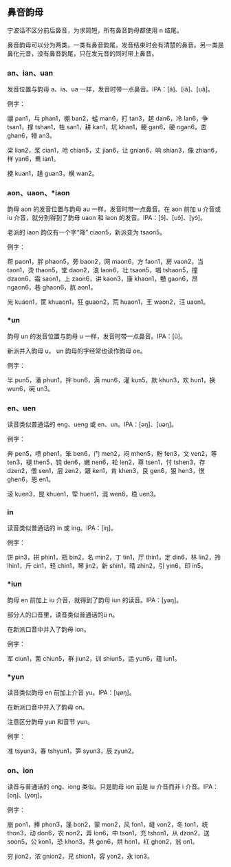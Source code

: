 ## 鼻音韵母

宁波话不区分前后鼻音，为求简短，所有鼻音韵母都使用 n 结尾。

鼻音韵母可以分为两类，一类有鼻音韵尾，发音结束时会有清楚的鼻音。另一类是鼻化元音，没有鼻音韵尾，只在发元音的同时带上鼻音。

### an、ian、uan

发音位置与韵母 a、ia、ua 一样，发音时带一点鼻音。IPA：\[ã\]、\[iã\]、\[uã\]。

例字：

绷 pan1，乓 phan1，棚 ban2，蜢 man6，打 tan3，趤 dan6，冷 lan6，争 tsan1，撑 tshan1，牲 san1，耕 kan1，坑 khan1，鲠 gan6，硬 ngan6，杏 ghan6，㹙 an3。

梁 lian2，浆 cian1，呛 chian5，丈 jian6，让 gnian6，响 shian3，像 zhian6，样 yan6，鸯 ian1。

挭 kuan1，趪 guan3，横 wan2。

### aon、uaon、\*iaon

韵母 aon 的发音位置与韵母 au 一样，发音时带一点鼻音。在 aon 前加 u 介音或 iu 介音，就分别得到了韵母 uaon 和 iaon 的发音。IPA：\[ɔ̃\]、\[uɔ̃\]、\[yɔ̃\]。

老派的 iaon 韵仅有一个字“降” ciaon5，新派变为 tsaon5。

例字：

帮 paon1，胖 phaon5，旁 baon2，网 maon6，方 faon1，房 vaon2，当 taon1，烫 thaon5，堂 daon2，浪 laon6，壮 tsaon5，唱 tshaon5，撞 dzaon6，霜 saon1，上 zaon6，讲 kaon3，康 khaon1，戇 gaon6，昂 ngaon6，巷 ghaon6，肮 aon1。

光 kuaon1，筐 khuaon1，狂 guaon2，荒 huaon1，王 waon2，汪 uaon1。

### \*un

韵母 un 的发音位置与韵母 u 一样，发音时带一点鼻音。IPA：\[ũ\]。

新派并入韵母 u。 un 韵母的字经常也读作韵母 oe。

例字：

半 pun5，潘 phun1，拌 bun6，满 mun6，灌 kun5，款 khun3，欢 hun1，换 wun6，碗 un3。

### en、uen

读音类似普通话的 eng、ueng 或 en、un。IPA：\[əŋ\]、\[uəŋ\]。

例字：

奔 pen5，喷 phen1，笨 ben6，门 men2，闷 mhen5，粉 fen3，文 ven2，等 ten3，褪 then5，钝 den6，嫩 nen6，轮 len2，尊 tsen1，忖 tshen3，存 dzen2，僧 sen1，层 zen2，跟 ken1，肯 khen3，艮 gen6，狠 hen3，恨 ghen6，恩 en1。

滚 kuen3，昆 khuen1，荤 huen1，混 wen6，稳 uen3。

### in

读音类似普通话的 in 或 ing。IPA：\[iŋ\]。

例字：

饼 pin3，拼 phin1，瓶 bin2，名 min2，丁 tin1，厅 thin1，定 din6，林 lin2，拎 lhin1，斤 cin1，轻 chin1，琴 jin2，新 shin1，晴 zhin2，引 yin6，印 in5。

### \*iun

韵母 en 前加上 iu 介音，就得到了韵母 iun 的读音。IPA：\[yəŋ\]。

部分人的口音里，读音类似普通话的ü n。

在新派口音中并入了韵母 ion。

例字：

军 ciun1，菌 chiun5，群 jiun2，训 shiun5，运 yun6，蕴 iun1。

### \*yun

读音类似韵母 en 前加上介音 yu。IPA：\[ʮøŋ\]。

在新派口音中并入了韵母 on。

注意区分韵母 yun 和音节 yun。

例字：

准 tsyun3，春 tshyun1，笋 syun3，辰 zyun2。

### on、ion

读音与普通话的 ong、iong 类似。只是韵母 ion 前是 iu 介音而非 i 介音。IPA：\[oŋ\]、\[yoŋ\]。

例字：

崩 pon1，捧 phon3，篷 bon2，蒙 mon2，风 fon1，缝 von2，冬 ton1，统 thon3，动 don6，农 non2，弄 lon6，中 tson1，充 tshon1，从 dzon2，送 soon5，公 kon1，恐 khon3，共 gon6，烘 hon1，红 ghon2，翁 on1。

穷 jion2，浓 gnion2，兄 shion1，容 yon2，永 ion3。